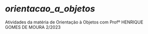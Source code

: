 # _orientacao_a_objetos_
Atividades da matéria de Orientação à Objetos com Profº HENRIQUE GOMES DE MOURA 2/2023
